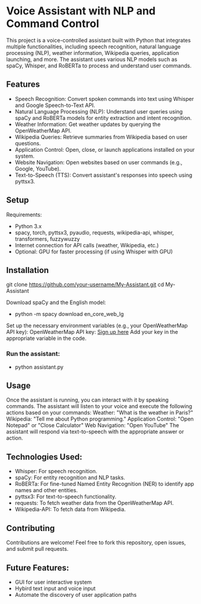# Voice Assistant with NLP and Command Control
This project is a voice-controlled assistant built with Python that integrates multiple functionalities, including speech recognition, natural language processing (NLP), weather information, Wikipedia queries, application launching, and more. The assistant uses various NLP models such as spaCy, Whisper, and RoBERTa to process and understand user commands.

## Features
- Speech Recognition: Convert spoken commands into text using Whisper and Google Speech-to-Text API.
- Natural Language Processing (NLP): Understand user queries using spaCy and RoBERTa models for entity extraction and intent recognition.
- Weather Information: Get weather updates by querying the OpenWeatherMap API.
- Wikipedia Queries: Retrieve summaries from Wikipedia based on user questions.
- Application Control: Open, close, or launch applications installed on your system.
- Website Navigation: Open websites based on user commands (e.g., Google, YouTube).
- Text-to-Speech (TTS): Convert assistant's responses into speech using pyttsx3.

## Setup
Requirements:
- Python 3.x
- spacy, torch, pyttsx3, pyaudio, requests, wikipedia-api, whisper, transformers, fuzzywuzzy
- Internet connection for API calls (weather, Wikipedia, etc.)
- Optional: GPU for faster processing (if using Whisper with GPU)

## Installation
git clone https://github.com/your-username/My-Assistant.git
cd My-Assistant

Download spaCy and the English model:
- python -m spacy download en_core_web_lg

Set up the necessary environment variables (e.g., your OpenWeatherMap API key):
OpenWeatherMap API key: [Sign up here](https://home.openweathermap.org/users/sign_in)
Add your key in the appropriate variable in the code.

### Run the assistant:
- python assistant.py

## Usage
Once the assistant is running, you can interact with it by speaking commands. The assistant will listen to your voice and execute the following actions based on your commands:
Weather: "What is the weather in Paris?"
Wikipedia: "Tell me about Python programming."
Application Control: "Open Notepad" or "Close Calculator"
Web Navigation: "Open YouTube"
The assistant will respond via text-to-speech with the appropriate answer or action.

## Technologies Used:
- Whisper: For speech recognition.
- spaCy: For entity recognition and NLP tasks.
- RoBERTa: For fine-tuned Named Entity Recognition (NER) to identify app names and other entities.
- pyttsx3: For text-to-speech functionality.
- requests: To fetch weather data from the OpenWeatherMap API.
- Wikipedia-API: To fetch data from Wikipedia.

## Contributing
Contributions are welcome! Feel free to fork this repository, open issues, and submit pull requests.

## Future Features:
- GUI for user interactive system
- Hybird text input and voice input
- Automate the discovery of user application paths


